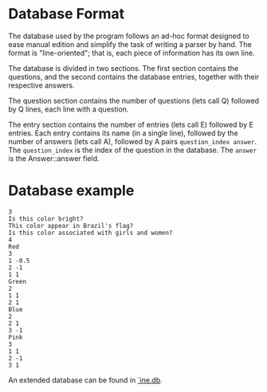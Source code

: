 Database Format
===============

The database used by the program follows an ad-hoc format designed to ease
manual edition and simplify the task of writing a parser by hand.
The format is "line-oriented"; that is, each piece of information
has its own line.

The database is divided in two sections.
The first section contains the questions,
and the second contains the database entries,
together with their respective answers.

The question section contains the number of questions
(lets call Q)
followed by Q lines, each line with a question.

The entry section contains the number of entries
(lets call E)
followed by E entries.
Each entry contains its name (in a single line),
followed by the number of answers
(lets call A),
followed by A pairs `question_index answer`.
The `question_index` is the index of the question in the database.
The `answer` is the Answer::answer field.


Database example
================

    3
    Is this color bright?
    This color appear in Brazil's flag?
    Is this color associated with girls and women?
    4
    Red
    3
    1 -0.5
    2 -1
    1 1
    Green
    2
    1 1
    2 1
    Blue
    2
    2 1
    3 -1
    Pink
    3
    1 1
    2 -1
    3 1

An extended database can be found in [`ine.db](ine.db).
